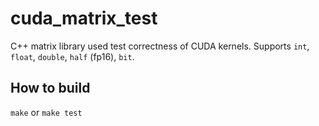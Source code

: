 # cuda_matrix_test

C++ matrix library used test correctness of CUDA kernels.
Supports `int`, `float`, `double`, `half` (fp16), `bit`.

## How to build

`make` or `make test`
